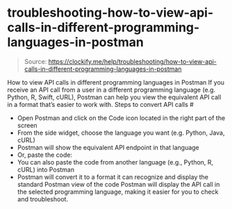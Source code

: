 # troubleshooting-how-to-view-api-calls-in-different-programming-languages-in-postman

> Source: https://clockify.me/help/troubleshooting/how-to-view-api-calls-in-different-programming-languages-in-postman

How to view API calls in different programming languages in Postman
If you receive an API call from a user in a different programming language (e.g. Python, R, Swift, cURL), Postman can help you view the equivalent API call in a format that’s easier to work with.
Steps to convert API calls #
- Open Postman and click on the Code icon located in the right part of the screen
- From the side widget, choose the language you want (e.g. Python, Java, cURL)
- Postman will show the equivalent API endpoint in that language
- Or, paste the code:
- You can also paste the code from another language (e.g., Python, R, cURL) into Postman
- Postman will convert it to a format it can recognize and display the standard Postman view of the code
Postman will display the API call in the selected programming language, making it easier for you to check and troubleshoot.